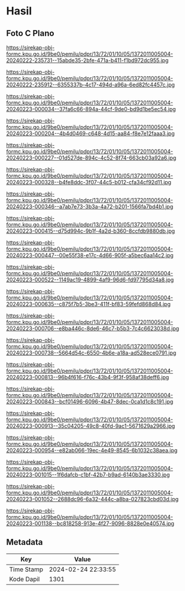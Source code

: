 # Hasil

## Foto C Plano

https://sirekap-obj-formc.kpu.go.id/9be0/pemilu/pdpr/13/72/01/10/05/1372011005004-20240222-235731--15abde35-2bfe-471a-b411-f1bd972dc955.jpg

https://sirekap-obj-formc.kpu.go.id/9be0/pemilu/pdpr/13/72/01/10/05/1372011005004-20240222-235912--6355337b-4c17-494d-a96a-6ed82fc4457c.jpg

https://sirekap-obj-formc.kpu.go.id/9be0/pemilu/pdpr/13/72/01/10/05/1372011005004-20240223-000034--37fa6c66-894a-44cf-9de0-bd9d1be5ec54.jpg

https://sirekap-obj-formc.kpu.go.id/9be0/pemilu/pdpr/13/72/01/10/05/1372011005004-20240223-000204--4b4d0469-c648-4d15-aa84-f8e7e12faaa3.jpg

https://sirekap-obj-formc.kpu.go.id/9be0/pemilu/pdpr/13/72/01/10/05/1372011005004-20240223-000227--01d527de-894c-4c52-8f74-663cb03a92a6.jpg

https://sirekap-obj-formc.kpu.go.id/9be0/pemilu/pdpr/13/72/01/10/05/1372011005004-20240223-000328--b4fe8ddc-3f07-44c5-b012-cfa34cf92d11.jpg

https://sirekap-obj-formc.kpu.go.id/9be0/pemilu/pdpr/13/72/01/10/05/1372011005004-20240223-000346--a7ab7e73-3b3a-4a72-b201-1566fa7bd4b1.jpg

https://sirekap-obj-formc.kpu.go.id/9be0/pemilu/pdpr/13/72/01/10/05/1372011005004-20240223-000415--d75d994c-9b1f-4a2d-b360-8ccfdb9880db.jpg

https://sirekap-obj-formc.kpu.go.id/9be0/pemilu/pdpr/13/72/01/10/05/1372011005004-20240223-000447--00e55f38-e17c-4d66-905f-a5bec6aa14c2.jpg

https://sirekap-obj-formc.kpu.go.id/9be0/pemilu/pdpr/13/72/01/10/05/1372011005004-20240223-000522--1149ac19-4899-4af9-96d6-fd97795d34a8.jpg

https://sirekap-obj-formc.kpu.go.id/9be0/pemilu/pdpr/13/72/01/10/05/1372011005004-20240223-000635--c875f7b5-3be3-411f-bf83-59fefd868d84.jpg

https://sirekap-obj-formc.kpu.go.id/9be0/pemilu/pdpr/13/72/01/10/05/1372011005004-20240223-000706--e8ba446c-8de6-46c7-b5b3-7c4c6623038d.jpg

https://sirekap-obj-formc.kpu.go.id/9be0/pemilu/pdpr/13/72/01/10/05/1372011005004-20240223-000738--5664d54c-6550-4b6e-a18a-ad528ece0791.jpg

https://sirekap-obj-formc.kpu.go.id/9be0/pemilu/pdpr/13/72/01/10/05/1372011005004-20240223-000813--96b4f616-f76c-43b4-9f3f-958af38deff6.jpg

https://sirekap-obj-formc.kpu.go.id/9be0/pemilu/pdpr/13/72/01/10/05/1372011005004-20240223-000843--bcf01496-6096-4b47-8dec-0ca1d1c8c191.jpg

https://sirekap-obj-formc.kpu.go.id/9be0/pemilu/pdpr/13/72/01/10/05/1372011005004-20240223-000913--35c04205-49c8-40fd-9ac1-5671629a2966.jpg

https://sirekap-obj-formc.kpu.go.id/9be0/pemilu/pdpr/13/72/01/10/05/1372011005004-20240223-000954--e82ab066-19ec-4e49-8545-6b1032c38aea.jpg

https://sirekap-obj-formc.kpu.go.id/9be0/pemilu/pdpr/13/72/01/10/05/1372011005004-20240223-001015--1f6dafcb-c1bf-42b7-b9ad-6140b3ae3330.jpg

https://sirekap-obj-formc.kpu.go.id/9be0/pemilu/pdpr/13/72/01/10/05/1372011005004-20240223-001052--2688dc96-6a32-444c-a8ba-027823cbd03d.jpg

https://sirekap-obj-formc.kpu.go.id/9be0/pemilu/pdpr/13/72/01/10/05/1372011005004-20240223-001138--bc818258-913e-4f27-9096-8828e0e40574.jpg


## Metadata

| Key        | Value               |
| ---------- | ------------------- |
| Time Stamp | 2024-02-24 22:33:55 |
| Kode Dapil | 1301                |



